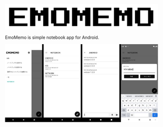 ![](./design/emomemo_black.png)

EmoMemo is simple notebook app for Android.

![](./design/app.jpg)  

